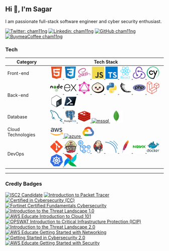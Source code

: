 ## Hi 👋, I'm Sagar

I am passionate full-stack software engineer and cyber security enthusiast.

[![Twitter: cham11ng](https://img.shields.io/twitter/follow/cham11ng?style=social)](https://twitter.com/cham11ng)
[![Linkedin: cham11ng](https://img.shields.io/badge/-cham11ng-blue?style=flat-square&logo=Linkedin&logoColor=white&link=https://www.linkedin.com/in/cham11ng/)](https://www.linkedin.com/in/cham11ng/)
[![GitHub cham11ng](https://img.shields.io/github/followers/cham11ng?label=follow&style=social)](https://github.com/cham11ng)
[![BuymeaCoffee cham11ng](https://img.shields.io/badge/-Buy%20me%20a%20Coffee-grey?logo=buy-me-a-coffee&style=social)](https://www.buymeacoffee.com/cham11ng)

### Tech

<table>
  <thead>
    <tr>
      <th>Category</th>
      <th>Tech Stack</th>
    </tr>
  </thead>
  <tbody>
    <tr>
      <td>Front-end</td>
      <td>
        <div class="skills">
          <a
            href="https://www.w3.org/TR/2008/WD-html5-20080122/"
            target="_blank"
            rel="noreferrer">
            <img
              src="https://raw.githubusercontent.com/devicons/devicon/master/icons/html5/html5-original.svg"
              alt="html5"
              width="40"
              height="40" />
          </a>
          <a
            href="https://www.w3.org/Style/CSS/Overview.en.html"
            target="_blank"
            rel="noreferrer">
            <img
              src="https://raw.githubusercontent.com/devicons/devicon/master/icons/css3/css3-original.svg"
              alt="css3"
              width="40"
              height="40" />
          </a>
          <a href="https://sass-lang.com/" target="_blank" rel="noreferrer">
            <img
              src="https://raw.githubusercontent.com/devicons/devicon/master/icons/sass/sass-original.svg"
              alt="sass"
              width="40"
              height="40" />
          </a>
          <a
            href="https://developer.mozilla.org/en-US/docs/Web/JavaScript"
            target="_blank"
            rel="noreferrer">
            <img
              src="https://raw.githubusercontent.com/devicons/devicon/master/icons/javascript/javascript-original.svg"
              alt="javascript"
              width="40"
              height="40" />
          </a>
          <a
            href="https://www.typescriptlang.org/"
            target="_blank"
            rel="noreferrer">
            <img
              src="https://raw.githubusercontent.com/devicons/devicon/master/icons/typescript/typescript-original.svg"
              alt="typescript"
              width="40"
              height="40" />
          </a>
          <a href="https://reactjs.org/" target="_blank" rel="noreferrer">
            <img
              src="https://raw.githubusercontent.com/devicons/devicon/master/icons/react/react-original-wordmark.svg"
              alt="react"
              width="40"
              height="40" />
          </a>
          <a href="https://redux.js.org/" target="_blank" rel="noreferrer">
            <img
              src="https://raw.githubusercontent.com/devicons/devicon/master/icons/redux/redux-original.svg"
              alt="redux"
              width="40"
              height="40" />
          </a>
          <a href="https://www.cypress.io/" target="_blank" rel="noreferrer">
            <img
              src="https://raw.githubusercontent.com/devicons/devicon/master/icons/cypressio/cypressio-original.svg"
              alt="cypress"
              width="40"
              height="40" />
          </a>
        </div>
      </td>
    </tr>
    <tr>
      <td>Back-end</td>
      <td>
        <div class="skills">
          <a href="https://nodejs.org" target="_blank" rel="noreferrer">
            <img
              src="https://raw.githubusercontent.com/devicons/devicon/master/icons/nodejs/nodejs-original-wordmark.svg"
              alt="nodejs"
              width="40"
              height="40" />
          </a>
          <a href="https://expressjs.com/" target="_blank" rel="noreferrer">
            <img
              src="https://raw.githubusercontent.com/devicons/devicon/master/icons/express/express-original.svg"
              alt="expressjs"
              width="40"
              height="40" />
          </a>
          <a href="https://graphql.org/" target="_blank" rel="noreferrer">
            <img
              src="https://raw.githubusercontent.com/devicons/devicon/master/icons/graphql/graphql-plain.svg"
              alt="graphql"
              width="40"
              height="40" />
          </a>
          <a href="https://bun.sh/" target="_blank" rel="noreferrer">
            <img
              src="https://raw.githubusercontent.com/devicons/devicon/master/icons/bun/bun-original.svg"
              alt="bun"
              width="40"
              height="40" />
          </a>
          <a href="https://www.python.org" target="_blank" rel="noreferrer">
            <img
              src="https://raw.githubusercontent.com/devicons/devicon/master/icons/python/python-original.svg"
              alt="python"
              width="40"
              height="40" />
          </a>
          <a
            href="https://flask.palletsprojects.com/en/3.0.x/"
            target="_blank"
            rel="noreferrer">
            <img
              src="https://raw.githubusercontent.com/devicons/devicon/master/icons/flask/flask-original.svg"
              alt="flask"
              width="40"
              height="40" />
          </a>
          <a href="https://www.php.net" target="_blank" rel="noreferrer">
            <img
              src="https://raw.githubusercontent.com/devicons/devicon/master/icons/php/php-original.svg"
              alt="php"
              width="40"
              height="40" />
          </a>
          <a href="https://laravel.com/" target="_blank" rel="noreferrer">
            <img
              src="https://raw.githubusercontent.com/devicons/devicon/master/icons/laravel/laravel-original.svg"
              alt="laravel"
              width="40"
              height="40" />
          </a>
          <a
            href="https://www.gnu.org/software/bash/"
            target="_blank"
            rel="noreferrer">
            <img
              src="https://raw.githubusercontent.com/devicons/devicon/master/icons/bash/bash-original.svg"
              alt="bash"
              width="40"
              height="40" />
          </a>
          <a
            href="https://learn.microsoft.com/en-us/powershell/"
            target="_blank"
            rel="noreferrer">
            <img
              src="https://raw.githubusercontent.com/devicons/devicon/master/icons/powershell/powershell-original.svg"
              alt="powershell"
              width="40"
              height="40" />
          </a>
        </div>
      </td>
    </tr>
    <tr>
      <td>Database</td>
      <td>
        <div class="skills">
          <a href="https://www.mysql.com/" target="_blank" rel="noreferrer">
            <img
              src="https://raw.githubusercontent.com/devicons/devicon/master/icons/mysql/mysql-original.svg"
              alt="mysql"
              width="40"
              height="40" />
          </a>
          <a href="https://www.postgresql.org" target="_blank" rel="noreferrer">
            <img
              src="https://raw.githubusercontent.com/devicons/devicon/master/icons/postgresql/postgresql-original-wordmark.svg"
              alt="postgresql"
              width="40"
              height="40" />
          </a>
          <a href="https://redis.io/" target="_blank" rel="noreferrer">
            <img
              src="https://raw.githubusercontent.com/devicons/devicon/master/icons/redis/redis-original.svg"
              alt="redis"
              width="40"
              height="40" />
          </a>
          <a
            href="https://www.microsoft.com/en-us/sql-server"
            target="_blank"
            rel="noreferrer">
            <img
              src="https://www.svgrepo.com/show/303229/microsoft-sql-server-logo.svg"
              alt="mssql"
              width="40"
              height="40" />
          </a>
          <a href="https://www.mongodb.com" target="_blank" rel="noreferrer">
            <img
              src="https://raw.githubusercontent.com/devicons/devicon/master/icons/mongodb/mongodb-original.svg"
              alt="mongodb"
              width="40"
              height="40" />
          </a>
        </div>
      </td>
    </tr>
    <tr>
      <td>Cloud Technologies</td>
      <td>
        <div class="skills">
          <a href="https://aws.amazon.com" target="_blank" rel="noreferrer">
            <img
              src="https://raw.githubusercontent.com/devicons/devicon/master/icons/amazonwebservices/amazonwebservices-original-wordmark.svg"
              alt="aws"
              width="40"
              height="40" />
          </a>
          <a
            href="https://azure.microsoft.com/"
            target="_blank"
            rel="noreferrer">
            <img
              src="https://user-images.githubusercontent.com/25181517/183911544-95ad6ba7-09bf-4040-ac44-0adafedb9616.png"
              alt="azure"
              width="40"
              height="40" />
          </a>
          <a href="https://cloud.google.com/" target="_blank" rel="noreferrer">
            <img
              src="https://raw.githubusercontent.com/devicons/devicon/master/icons/googlecloud/googlecloud-original.svg"
              alt="googlecloud"
              width="40"
              height="40" />
          </a>
        </div>
      </td>
    </tr>
    <tr>
      <td>DevOps</td>
      <td>
        <div class="skills">
          <a href="https://git-scm.com/" target="_blank" rel="noreferrer">
            <img
              src="https://raw.githubusercontent.com/devicons/devicon/master/icons/git/git-original.svg"
              alt="git"
              width="40"
              height="40" />
          </a>
          <a href="https://www.travis-ci.com/" target="_blank" rel="noreferrer">
            <img
              src="https://raw.githubusercontent.com/devicons/devicon/master/icons/travis/travis-original.svg"
              alt="travis"
              width="40"
              height="40" />
          </a>
          <a
            href="https://github.com/features/actions"
            target="_blank"
            rel="noreferrer">
            <img
              src="https://raw.githubusercontent.com/devicons/devicon/master/icons/githubactions/githubactions-original.svg"
              alt="githubactions"
              width="40"
              height="40" />
          </a>
          <a href="https://www.jenkins.io/" target="_blank" rel="noreferrer">
            <img
              src="https://raw.githubusercontent.com/devicons/devicon/master/icons/jenkins/jenkins-original.svg"
              alt="jenkins"
              width="40"
              height="40" />
          </a>
          <a
            href="https://www.sonarsource.com/products/sonarqube/"
            target="_blank"
            rel="noreferrer">
            <img
              src="https://raw.githubusercontent.com/devicons/devicon/master/icons/sonarqube/sonarqube-original.svg"
              alt="sonarqube"
              width="40"
              height="40" />
          </a>
          <a href="https://httpd.apache.org/" target="_blank" rel="noreferrer">
            <img
              src="https://raw.githubusercontent.com/devicons/devicon/master/icons/apache/apache-original.svg"
              alt="apache"
              width="40"
              height="40" />
          </a>
          <a href="https://www.nginx.com" target="_blank" rel="noreferrer">
            <img
              src="https://raw.githubusercontent.com/devicons/devicon/master/icons/nginx/nginx-original.svg"
              alt="nginx"
              width="40"
              height="40" />
          </a>
          <a href="https://www.docker.com/" target="_blank" rel="noreferrer">
            <img
              src="https://raw.githubusercontent.com/devicons/devicon/master/icons/docker/docker-original-wordmark.svg"
              alt="docker"
              width="40"
              height="40" />
          </a>
          <a href="https://kubernetes.io/" target="_blank" rel="noreferrer">
            <img
              src="https://raw.githubusercontent.com/devicons/devicon/master/icons/kubernetes/kubernetes-original.svg"
              alt="kubernetes"
              width="40"
              height="40" />
          </a>
          <a
            href="https://airflow.apache.org/"
            target="_blank"
            rel="noreferrer">
            <img
              src="https://raw.githubusercontent.com/devicons/devicon/master/icons/apacheairflow/apacheairflow-original.svg"
              alt="apacheairflow"
              width="40"
              height="40" />
          </a>
        </div>
      </td>
    </tr>
  </tbody>
</table>


---

### Credly Badges

<!--START_SECTION:badges-->
[![ISC2 Candidate](https://images.credly.com/size/100x100/images/9180921d-4a13-429e-9357-6f9706a554f0/image.png)](http://www.credly.com/badges/abe9c7c8-bd28-4377-8522-87b68344ba5a "ISC2 Candidate")
[![Introduction to Packet Tracer](https://images.credly.com/size/100x100/images/09b6d58c-763a-4b40-aea1-787d8f46bbcd/Intro2PT.png)](http://www.credly.com/badges/40643888-3cc5-421d-8395-947d651d215f "Introduction to Packet Tracer")
[![Certified in Cybersecurity (CC)](https://images.credly.com/size/100x100/images/2030e43f-8003-4d4b-9630-847add403c87/image.png)](http://www.credly.com/badges/e801a6c7-8965-458d-8447-477056ea59d6 "Certified in Cybersecurity (CC)")
[![Fortinet Certified Fundamentals Cybersecurity](https://images.credly.com/size/100x100/images/22a0ece5-ff05-4594-8320-25e55e9ae203/image.png)](http://www.credly.com/badges/3c89be10-ff93-4e71-b75c-2def97edee30 "Fortinet Certified Fundamentals Cybersecurity")
[![Introduction to the Threat Landscape 1.0](https://images.credly.com/size/100x100/images/8395e492-f8aa-4617-a258-6c844f628fa2/image.png)](http://www.credly.com/badges/fa3d32d1-ef4d-469b-b915-b1e12688a243 "Introduction to the Threat Landscape 1.0")
[![AWS Educate Introduction to Cloud 101](https://images.credly.com/size/100x100/images/8d67bbf4-128b-4141-b5f1-1bc61bbfbaa6/image.png)](http://www.credly.com/badges/276cc329-2607-4cf0-98cc-bf2f44919b0a "AWS Educate Introduction to Cloud 101")
[![OPSWAT Introduction to Critical Infrastructure Protection (ICIP)](https://images.credly.com/size/100x100/images/f9f3c533-9b5a-47eb-8a3e-5734663116c0/image.png)](http://www.credly.com/badges/cf60fc47-d5cf-4237-b496-7a3f21c571c9 "OPSWAT Introduction to Critical Infrastructure Protection (ICIP)")
[![Introduction to the Threat Landscape 2.0](https://images.credly.com/size/100x100/images/083854d8-3a8f-465c-b414-19507f9703d9/image.png)](http://www.credly.com/badges/116d0460-c640-4073-9436-23b4b5c15c94 "Introduction to the Threat Landscape 2.0")
[![AWS Educate Getting Started with Networking](https://images.credly.com/size/100x100/images/979e42e2-1d32-4d21-97ea-53d991ea50fb/image.png)](http://www.credly.com/badges/6034d84b-c6cd-42a4-ae54-b9462f204b81 "AWS Educate Getting Started with Networking")
[![Getting Started in Cybersecurity 2.0](https://images.credly.com/size/100x100/images/39641a02-c97f-40d0-8773-d3a475954e9e/image.png)](http://www.credly.com/badges/9966cf27-b57b-4c9c-89d9-1e96870840fa "Getting Started in Cybersecurity 2.0")
[![AWS Educate Getting Started with Security](https://images.credly.com/size/100x100/images/80845928-d1f8-4549-ae9d-27676fba897e/image.png)](http://www.credly.com/badges/bcabca52-a06d-4bfa-bd19-002e0a73dadc "AWS Educate Getting Started with Security")
<!--END_SECTION:badges-->
